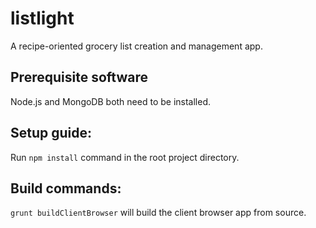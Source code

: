 # listlight
A recipe-oriented grocery list creation and management app.

## Prerequisite software
Node.js and MongoDB both need to be installed.

## Setup guide:
Run ```npm install``` command in the root project directory.

## Build commands:
```grunt buildClientBrowser``` will build the client browser app from source.
